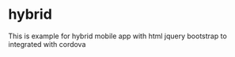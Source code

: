 # hybrid
This is example for hybrid mobile app with html jquery bootstrap to integrated with cordova 
